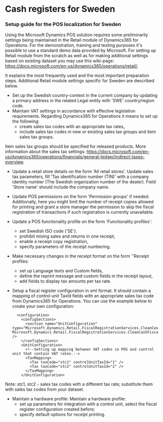 # Cash registers for Sweden
### Setup guide for the POS localization for Sweden

Using the Microsoft Dynamics POS solution requires some preliminarily settings being maintained in the Retail module of Dynamics365 for Operations.
For the demonstration, training and testing purposes it's possible to use a standard demo data provided by Microsoft. For setting up Retail module from the scratch as well as for making additional settings based on existing dataset you may use this wiki-page: https://docs.microsoft.com/en-us/dynamics365/operations/retail/. 

It explains the most frequently used and the most important preparation steps. Additional Retail module settings specific for Sweden are described below.
- Set up the Swedish country-context in the current company by updating a primary address in the related Legal entity with 'SWE' country/region code. 
- Maintain VAT settings in accordance with effective legislation requirements. Regarding Dynamics365 for Operations it means to set up the following:
  -	create sales tax codes with an appropriate tax rates,
  -	include sales tax codes in new or existing sales tax groups and item sales tax groups.

Item sales tax groups should be specified  for released products.
More information about the sales tax settings: 
https://docs.microsoft.com/en-us/dynamics365/operations/financials/general-ledger/indirect-taxes-overview.
 
- Update a retail store details on the form 'All retail stores'. Update sales tax parameters, fill 'Tax identification number (TIN)' with a company identity number (The Swedish organization number of the dealer).
Field 'Store name' should include the company name.
- Update POS permissions on the form 'Permission groups' if needed. Additionally, here you might limit the number of receipt copies allowed for printing and grant a store manager the permission to skip the fiscal registration of transactions if such registration is currently unavailable.
- Update a POS functionality profile on the form 'Functionality profiles':
  - set Swedish ISO code ('SE').
  - prohibit mixing sales and returns in one receipt,
  - enable a receipt copy registration,
  - specify parameters of the receipt numbering.
- Make necessary changes in the receipt format on the form ''Receipt profiles:
  - set up Language texts and Custom fields,
  - define the reprint message and custom fields in the receipt layout,
  - add fields to display tax amounts per tax rate.
- Setup a fiscal register configuration in xml format. It should contain a mapping of control unit TaxId fields with an appropriate sales tax code from Dynamics365 for Operations. You can use the example below to create your own configuration:

    <?xml version="1.0" encoding="utf-8"?>
    	<configuration>
    	  <configSections>
    	    <section name="UnitConfiguration" type="Microsoft.Dynamics.Retail.FiscalRegistrationServices.CleanCashFiscalRegister.UnitConfiguration, Microsoft.Dynamics.Retail.FiscalRegistrationServices.CleanCashFiscalRegister" />
    	  </configSections>
    	  <UnitConfiguration>
    	    <!--Setting up mapping between VAT codes in POS and control unit that contain VAT rates.-->
    	    <TaxMapping>
    	      <Tax taxCode="stc1" controlUnitTaxId="1" />
    	      <Tax taxCode="stc2" controlUnitTaxId="2" />
    	    </TaxMapping>
    	  </UnitConfiguration>
    </configuration> 
       
Note: stc1, stc2 - sales tax codes with a different tax rate; substitute them with sales tax codes from your dataset.

- Maintain a hardware profile:
Maintain a hardware profile:
  - set up parameters for integration with a control unit, select the fiscal register configuration created before; 
  - specify default options for receipt printing.
